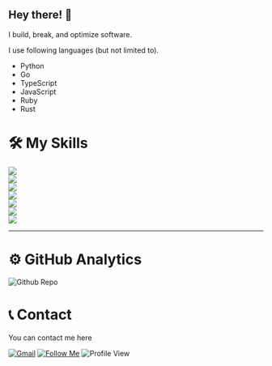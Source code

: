 
## Hey there! 👋

I build, break, and optimize software.

I use following languages (but not limited to).
* Python
* Go
* TypeScript
* JavaScript
* Ruby
* Rust	 


# 🛠️ My Skills

<div align="start">
    <img src="https://skillicons.dev/icons?i=js,ts,go,python,rust,ruby" /><br/>
     <img src="https://skillicons.dev/icons?i=express,nodejs,bun,fastapi,flask,rails" /><br/>
    <img src="https://skillicons.dev/icons?i=html,css,react,materialui,electron,remix" /><br/>
    <img src="https://skillicons.dev/icons?i=mongodb,postgres,redis,mysql,sqlite,notion" /><br/>
<img src="https://skillicons.dev/icons?i=docker,kubernetes,aws,azure,cloudflare,gcp" /><br/>
<img src="https://skillicons.dev/icons?i=pr,ps,ai,bash,powershell,regex" /><br/>
    <img src="https://skillicons.dev/icons?i=obsidian,kali,ubuntu,bots,vscode,git" />
</p>

----

# ⚙️ GitHub Analytics

![Github Repo](https://github-profile-summary-cards.vercel.app/api/cards/repos-per-language?username=0xACE3&theme=dracula)
<br>

# 📞 Contact
You can contact me here

[![Gmail](https://img.shields.io/badge/Gmail-D14836?style=flat&logo=gmail&logoColor=white)](mailto:0xbitshot@gmail.com)
[![Follow Me](https://img.shields.io/github/followers/0xACE3?label=Follow%20Me&style=flat&logo=github)](https://github.com/0xACE3)
![Profile View](https://komarev.com/ghpvc/?username=0xACE3&color=blueviolet&style=flat)
